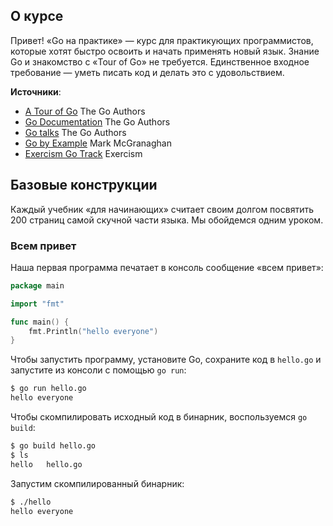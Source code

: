 ## О курсе

Привет! «Go на практике» — курс для практикующих программистов, которые хотят быстро освоить и начать применять новый
язык. Знание Go и знакомство с «Tour of Go» не требуется. Единственное входное требование — уметь писать код и делать
это с удовольствием.

**Источники**:

* [A Tour of Go](https://github.com/golang/tour/) The Go Authors
* [Go Documentation](https://go.dev/doc/) The Go Authors
* [Go talks](https://go.dev/talks/) The Go Authors
* [Go by Example](https://github.com/mmcgrana/gobyexample) Mark McGranaghan
* [Exercism Go Track](https://github.com/exercism/go) Exercism

## Базовые конструкции

Каждый учебник «для начинающих» считает своим долгом посвятить 200 страниц самой скучной части языка. Мы обойдемся одним
уроком.

### Всем привет

Наша первая программа печатает в консоль сообщение «всем привет»:

```go
package main

import "fmt"

func main() {
    fmt.Println("hello everyone")
}
```

Чтобы запустить программу, установите Go, сохраните код в `hello.go` и запустите из консоли с помощью `go run`:

```bash
$ go run hello.go
hello everyone
```
Чтобы скомпилировать исходный код в бинарник, воспользуемся `go build`:

```bash 
$ go build hello.go
$ ls
hello	hello.go
```

Запустим скомпилированный бинарник:

```bash 
$ ./hello
hello everyone
```